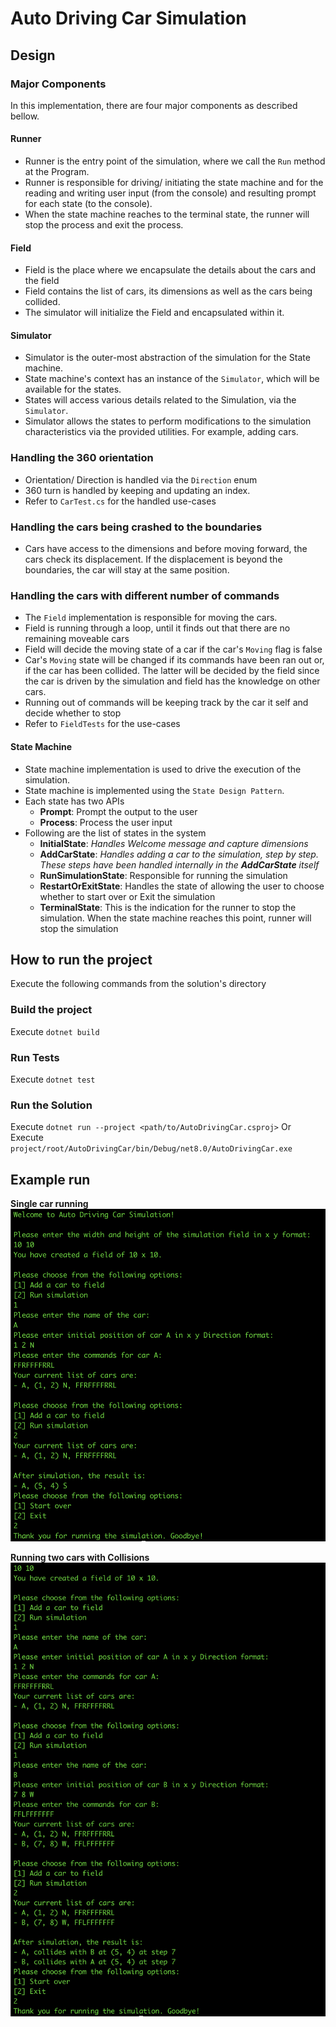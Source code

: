 # Auto Driving Car Simulation

## Design

### Major Components

In this implementation, there are four major components as described bellow.

#### Runner

- Runner is the entry point of the simulation, where we call the `Run` method at the Program.
- Runner is responsible for driving/ initiating the state machine and for the reading and writing user input (from the
  console) and resulting prompt for each state (to the console).
- When the state machine reaches to the terminal state, the runner will stop the process and exit the process.

#### Field

- Field is the place where we encapsulate the details about the cars and the field
- Field contains the list of cars, its dimensions as well as the cars being collided.
- The simulator will initialize the Field and encapsulated within it.

#### Simulator

- Simulator is the outer-most abstraction of the simulation for the State machine.
- State machine's context has an instance of the `Simulator`, which will be available for the states.
- States will access various details related to the Simulation, via the `Simulator`.
- Simulator allows the states to perform modifications to the simulation characteristics via the provided utilities. For
  example, adding cars.

### Handling the 360 orientation

- Orientation/ Direction is handled via the `Direction` enum
- 360 turn is handled by keeping and updating an index.
- Refer to `CarTest.cs` for the handled use-cases

### Handling the cars being crashed to the boundaries

- Cars have access to the dimensions and before moving forward, the cars check its displacement. If the displacement is
  beyond the boundaries, the car will stay at the same position.

### Handling the cars with different number of commands

- The `Field` implementation is responsible for moving the cars.
- Field is running through a loop, until it finds out that there are no remaining moveable cars
- Field will decide the moving state of a car if the car's `Moving` flag is false
- Car's `Moving` state will be changed if its commands have been ran out or, if the car has been collided. The latter
  will be decided by the field since the car is driven by the simulation and field has the knowledge on other cars.
- Running out of commands will be keeping track by the car it self and decide whether to stop
- Refer to `FieldTests` for the use-cases
#### State Machine

- State machine implementation is used to drive the execution of the simulation.
- State machine is implemented using the `State Design Pattern`.
- Each state has two APIs
    - **Prompt**: Prompt the output to the user
    - **Process**: Process the user input
- Following are the list of states in the system
    - **InitialState**: *Handles Welcome message and capture dimensions*
    - **AddCarState**: *Handles adding a car to the simulation, step by step. These steps have been handled internally
      in the __AddCarState__ itself*
    - **RunSimulationState**: Responsible for running the simulation
    - **RestartOrExitState**: Handles the state of allowing the user to choose whether to start over or Exit the
      simulation
    - **TerminalState**: This is the indication for the runner to stop the simulation. When the state machine reaches
      this point, runner will stop the simulation

## How to run the project

Execute the following commands from the solution's directory

### Build the project

Execute `dotnet build`

### Run Tests

Execute `dotnet test`

### Run the Solution

Execute `dotnet run --project <path/to/AutoDrivingCar.csproj>`
Or
Execute `project/root/AutoDrivingCar/bin/Debug/net8.0/AutoDrivingCar.exe`

## Example run

**Single car running**
![Single_Car_Run](./Docs/SingleCarRun.png)

**Running two cars with Collisions**
![Two_Cars_Colliding](./Docs/TwoCarsColliding.png)
